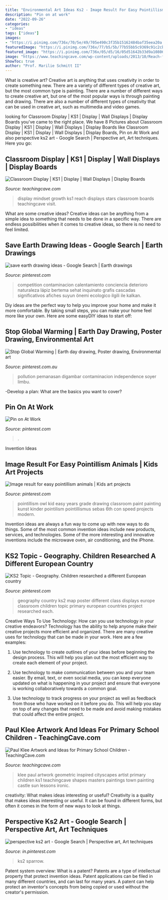 ```yaml
---
title: "Environmental Art Ideas Ks2 - Image Result For Easy Pointillism Animals"
description: "Pin on at work"
date: "2022-09-26"
categories:
- "ideas"
tags: ["ideas"]
images:
- "https://i.pinimg.com/736x/70/5e/49/705e490c3f35b15162484baf35eea20a.jpg"
featuredImage: "https://i.pinimg.com/736x/77/b5/5b/77b55bb5c9369c91c2cbdda0203362a3.jpg"
featured_image: "https://i.pinimg.com/736x/05/d5/16/05d51642b33d9a1080653a44680480fe.jpg"
image: "https://www.teachingcave.com/wp-content/uploads/2013/10/Reach-for-the-Stars.jpg"
ShowToc: true
author: "Prof. Marilie Schmitt II"
---
```



What is creative art?
Creative art is anything that uses creativity in order to create something new. There are a variety of different types of creative art, but the most common type is painting. There are a number of different ways to create creative art, but one of the most popular ways is through painting and drawing. There are also a number of different types of creativity that can be used in creative art, such as multimedia and video games.

	

		
looking for Classroom Display | KS1 | Display | Wall Displays | Display Boards you've came to the right place. We have 8 Pictures about Classroom Display | KS1 | Display | Wall Displays | Display Boards like Classroom Display | KS1 | Display | Wall Displays | Display Boards, Pin on At Work and also perspective ks2 art - Google Search | Perspective art, Art techniques. Here you go:
		
    
## Classroom Display | KS1 | Display | Wall Displays | Display Boards

<img loading=lazy src="https://www.teachingcave.com/wp-content/uploads/2013/10/Reach-for-the-Stars.jpg" onerror="this.onerror=null;this.src='https://tse3.mm.bing.net/th?id=OIP.qWDK_pH1WoHC9DQ79izVgwHaHa&amp;pid=15.1';" alt="Classroom Display | KS1 | Display | Wall Displays | Display Boards">

_Source: teachingcave.com_

>display mindset growth ks1 reach displays stars classroom boards teachingcave visit. 

	

What are some creative ideas?
Creative ideas can be anything from a simple idea to something that needs to be done in a specific way. There are endless possibilities when it comes to creative ideas, so there is no need to feel limited.

    
## Save Earth Drawing Ideas - Google Search | Earth Drawings

<img loading=lazy src="https://i.pinimg.com/736x/11/fc/58/11fc5866ebbf3390a2eddd24d91abc66.jpg" onerror="this.onerror=null;this.src='https://tse4.mm.bing.net/th?id=OIP.YMAUVMrg639r5W_vOP2OPwHaJ5&amp;pid=15.1';" alt="save earth drawing ideas - Google Search | Earth drawings">

_Source: pinterest.com_

>competition contaminacion calentamiento conciencia deterioro naturaleza lápiz bertema sehat inquinato grafis cascadas significativos afiches suyun önemi ecologico ilgili ile kalkan. 

	

Diy ideas are the perfect way to help you improve your home and make it more comfortable. By taking small steps, you can make your home feel more like your own. Here are some easyDIY ideas to start off: 

    
## Stop Global Warming | Earth Day Drawing, Poster Drawing, Environmental Art

<img loading=lazy src="https://i.pinimg.com/736x/05/d5/16/05d51642b33d9a1080653a44680480fe.jpg" onerror="this.onerror=null;this.src='https://tse4.mm.bing.net/th?id=OIP.oucMJNU1qzJ7cewYR_I3FAHaJ3&amp;pid=15.1';" alt="Stop Global Warming | Earth day drawing, Poster drawing, Environmental art">

_Source: pinterest.com.au_

>pollution pemanasan digambar contaminacion independence soyer limbu. 

	

-Develop a plan: What are the basics you want to cover?

    
## Pin On At Work

<img loading=lazy src="https://i.pinimg.com/736x/4a/77/2d/4a772dd84f30d4ebb4c4a1e089ef6778.jpg" onerror="this.onerror=null;this.src='https://tse2.mm.bing.net/th?id=OIP.9VSxWQ0KqPWw9zm4ie5mBAHaLi&amp;pid=15.1';" alt="Pin on At Work">

_Source: pinterest.com_

>. 

	

Invention Ideas

    
## Image Result For Easy Pointillism Animals | Kids Art Projects

<img loading=lazy src="https://i.pinimg.com/736x/70/5e/49/705e490c3f35b15162484baf35eea20a.jpg" onerror="this.onerror=null;this.src='https://tse4.mm.bing.net/th?id=OIP.9Q1Dvlamw3TLAc8mVaNX0AHaJ4&amp;pid=15.1';" alt="Image result for easy pointillism animals | Kids art projects">

_Source: pinterest.com_

>pointillism owl kid easy years grade drawing classroom paint painting kunst kinder pointilism pointillismus sebas 6th con speed projects modern. 

	

Invention ideas are always a fun way to come up with new ways to do things. Some of the most common invention ideas include new products, services, and technologies. Some of the more interesting and innovative inventions include the microwave oven, air conditioning, and the iPhone.

    
## KS2 Topic - Geography. Children Researched A Different European Country

<img loading=lazy src="https://i.pinimg.com/736x/56/43/5e/56435e9a3e56b52df8024233843e99af--european-countries-the-map.jpg" onerror="this.onerror=null;this.src='https://tse1.mm.bing.net/th?id=OIP.vuXgpjceu6NrOVY96btbVwHaFm&amp;pid=15.1';" alt="KS2 Topic - Geography. Children researched a different European country">

_Source: pinterest.com_

>geography country ks2 map poster different class displays europe classroom children topic primary european countries project researched each. 

	

Creative Ways To Use Technology: How can you use technology in your creative endeavors?
Technology has the ability to help anyone make their creative projects more efficient and organized. There are many creative uses for technology that can be made in your work. Here are a few examples:
1. Use technology to create outlines of your ideas before beginning the design process. This will help you plan out the most efficient way to create each element of your project.

2. Use technology to make communication between you and your team easier. By email, text, or even social media, you can keep everyone updated on what is happening in your project and ensure that everyone is working collaboratively towards a common goal.

3. Use technology to track progress on your project as well as feedback from those who have worked on it before you do. This will help you stay on top of any changes that need to be made and avoid making mistakes that could affect the entire project.

    
## Paul Klee Artwork And Ideas For Primary School Children - TeachingCave.com

<img loading=lazy src="http://www.teachingcave.com/wp-content/uploads/2016/06/klee-4.jpg" onerror="this.onerror=null;this.src='https://tse4.mm.bing.net/th?id=OIP.0_2ShquX2LIDzuLvfAk2zAHaLE&amp;pid=15.1';" alt="Paul Klee Artwork and Ideas for Primary School Children - TeachingCave.com">

_Source: teachingcave.com_

>klee paul artwork geometric inspired cityscapes artist primary children ks1 teachingcave shapes masters paintings town painting castle sun lessons ironic. 

	

creativity: What makes ideas interesting or useful?
Creativity is a quality that makes ideas interesting or useful. It can be found in different forms, but often it comes in the form of new ways to look at things.

    
## Perspective Ks2 Art - Google Search | Perspective Art, Art Techniques

<img loading=lazy src="https://i.pinimg.com/736x/77/b5/5b/77b55bb5c9369c91c2cbdda0203362a3.jpg" onerror="this.onerror=null;this.src='https://tse2.mm.bing.net/th?id=OIP.4_91C1iqbWG-T8RJpnB_5AHaFj&amp;pid=15.1';" alt="perspective ks2 art - Google Search | Perspective art, Art techniques">

_Source: in.pinterest.com_

>ks2 sparrow. 

	

Patent system overview: What is a patent?
Patents are a type of intellectual property that protect invention ideas. Patent applications can be filed in many different countries, and can last for many years. A patent can help protect an inventor's concepts from being copied or used without the creator's permission.

